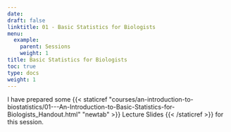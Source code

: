 ```yaml
---
date: 
draft: false
linktitle: 01 - Basic Statistics for Biologists
menu:
  example:
    parent: Sessions
    weight: 1
title: Basic Statistics for Biologists
toc: true
type: docs
weight: 1
---
```


I have prepared some {{< staticref "courses/an-introduction-to-biostatistics/01---An-Introduction-to-Basic-Statistics-for-Biologists_Handout.html" "newtab" >}} Lecture Slides {{< /staticref >}} for this session. 